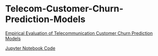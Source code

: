 # Telecom-Customer-Churn-Prediction-Models
[Empirical Evaluation of Telecommunication Customer Churn Prediction Models](/SYDE_675_Customer_Churn_Prediction.pdf)

[Jupyter Notebook Code](/SYDE675_Gr11_Project_c2c.ipynb)
